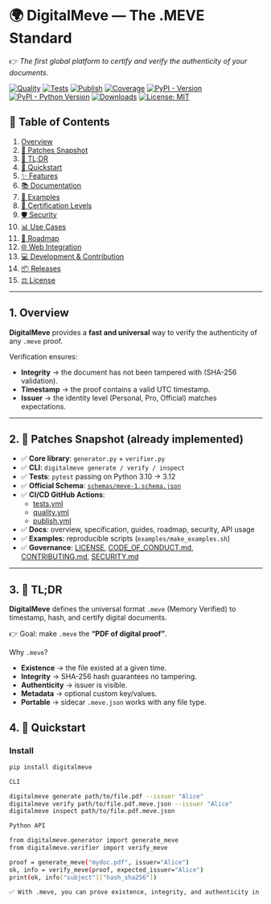 # 🌍 DigitalMeve — The .MEVE Standard

👉 *The first global platform to certify and verify the authenticity of your documents.*

[![Quality](https://github.com/BACOUL/digitalmeve/actions/workflows/quality.yml/badge.svg?branch=main)](https://github.com/BACOUL/digitalmeve/actions/workflows/quality.yml)
[![Tests](https://github.com/BACOUL/digitalmeve/actions/workflows/tests.yml/badge.svg?branch=main)](https://github.com/BACOUL/digitalmeve/actions/workflows/tests.yml)
[![Publish](https://github.com/BACOUL/digitalmeve/actions/workflows/publish.yml/badge.svg?branch=main)](https://github.com/BACOUL/digitalmeve/actions/workflows/publish.yml)
[![Coverage](https://img.shields.io/badge/coverage-90%25-brightgreen.svg)](https://codecov.io/gh/BACOUL/digitalmeve)
[![PyPI - Version](https://img.shields.io/pypi/v/digitalmeve.svg?label=DigitalMeve&logo=pypi)](https://pypi.org/project/digitalmeve/)
[![PyPI - Python Version](https://img.shields.io/pypi/pyversions/digitalmeve.svg?logo=python&label=Python)](https://pypi.org/project/digitalmeve/)
[![Downloads](https://pepy.tech/badge/digitalmeve)](https://pepy.tech/project/digitalmeve)
[![License: MIT](https://img.shields.io/badge/License-MIT-green.svg)](LICENSE)


## 📑 Table of Contents

1. [Overview](#overview)
2. [🚀 Patches Snapshot](#patches)
3. [📖 TL;DR](#tldr)
4. [🔧 Quickstart](#quickstart)
5. [✨ Features](#features)
6. [📚 Documentation](#documentation)
7. [🧪 Examples](#examples)
8. [🔑 Certification Levels](#certification-levels)
9. [🛡 Security](#security)
10. [📊 Use Cases](#use-cases)
11. [🚀 Roadmap](#roadmap)
12. [🌐 Web Integration](#web-integration)
13. [💻 Development & Contribution](#development)
14. [📦 Releases](#releases)
15. [⚖ License](#license)

---

<a id="overview"></a>
## 1. Overview

**DigitalMeve** provides a **fast and universal** way to verify the authenticity of any `.meve` proof.

Verification ensures:
- **Integrity** → the document has not been tampered with (SHA-256 validation).
- **Timestamp** → the proof contains a valid UTC timestamp.
- **Issuer** → the identity level (Personal, Pro, Official) matches expectations.

---

<a id="patches"></a>
## 2. 🚀 Patches Snapshot (already implemented)

- ✅ **Core library**: `generator.py` + `verifier.py`
- ✅ **CLI**: `digitalmeve generate / verify / inspect`
- ✅ **Tests**: `pytest` passing on Python 3.10 → 3.12
- ✅ **Official Schema**: [`schemas/meve-1.schema.json`](schemas/meve-1.schema.json)
- ✅ **CI/CD GitHub Actions**:
  - [tests.yml](.github/workflows/tests.yml)
  - [quality.yml](.github/workflows/quality.yml)
  - [publish.yml](.github/workflows/publish.yml)
- ✅ **Docs**: overview, specification, guides, roadmap, security, API usage
- ✅ **Examples**: reproducible scripts (`examples/make_examples.sh`)
- ✅ **Governance**: [LICENSE](LICENSE), [CODE_OF_CONDUCT.md](CODE_OF_CONDUCT.md), [CONTRIBUTING.md](CONTRIBUTING.md), [SECURITY.md](SECURITY.md)

---

<a id="tldr"></a>
## 3. 📖 TL;DR

**DigitalMeve** defines the universal format `.meve` (Memory Verified) to timestamp, hash, and certify digital documents.

👉 Goal: make `.meve` the **“PDF of digital proof”**.

Why `.meve`?
- **Existence** → the file existed at a given time.
- **Integrity** → SHA-256 hash guarantees no tampering.
- **Authenticity** → issuer is visible.
- **Metadata** → optional custom key/values.
- **Portable** → sidecar `.meve.json` works with any file type.


## 4. 🔧 Quickstart <a id="quickstart"></a>

### Install
```bash
pip install digitalmeve

CLI

digitalmeve generate path/to/file.pdf --issuer "Alice"
digitalmeve verify path/to/file.pdf.meve.json --issuer "Alice"
digitalmeve inspect path/to/file.pdf.meve.json

Python API

from digitalmeve.generator import generate_meve
from digitalmeve.verifier import verify_meve

proof = generate_meve("mydoc.pdf", issuer="Alice")
ok, info = verify_meve(proof, expected_issuer="Alice")
print(ok, info["subject"]["hash_sha256"])

✅ With .meve, you can prove existence, integrity, and authenticity in seconds.
